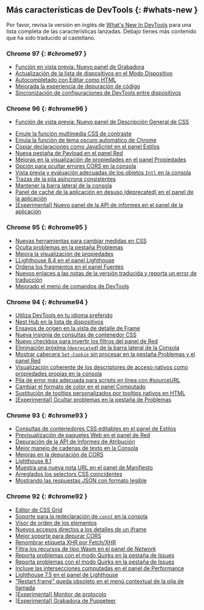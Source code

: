 ## Más características de DevTools {: #whats-new }

Por favor, revisa la versión en inglés de <a href="/tags/new-in-devtools/" translate="no">What's New In DevTools</a> para una lista completa de las características lanzadas. Debajo tienes más contenido que ha sido traducido al castellano.

<!-- ### Chrome 98 {: #chrome98 }
* [Preview feature: Full-page accessibility tree](/es/blog/new-in-devtools-98/#a11y-tree)
* [More precise changes in the Changes tab](/es/blog/new-in-devtools-98/#changes)
* [Set longer timeout for user flow recording](/es/blog/new-in-devtools-98/#recorder-timeout)
* [Ensure your pages are cacheable with the Back/forward cache tab](/es/blog/new-in-devtools-98/#bfcache)
* [New Properties pane filter](/es/blog/new-in-devtools-98/#properties)
* [Emulate the CSS forced-colors media feature](/es/blog/new-in-devtools-98/#forced-colors)
* [Show rulers on hover command](/es/blog/new-in-devtools-98/#show-rulers)
* [Support `row-reverse` and `column-reverse` in the Flexbox editor](/es/blog/new-in-devtools-98/#flexbox-editor)
* [New keyboard shortcuts to replay XHR and expand all search results](/es/blog/new-in-devtools-98/#shortcuts)
* [Lighthouse 9 in the Lighthouse panel](/es/blog/new-in-devtools-98/#lighthouse)
* [Improved Sources panel](/es/blog/new-in-devtools-98/#sources)
* [Miscellaneous highlights](/es/blog/new-in-devtools-98/#misc)
* [[Experimental] Endpoints in the Reporting API pane](/es/blog/new-in-devtools-98/#reporting-api) -->


### Chrome 97 {: #chrome97 }

* [Función en vista previa: Nuevo panel de Grabadora](/es/blog/new-in-devtools-97/#recorder)
* [Actualización de la lista de dispositivos en el Modo Dispositivo](/es/blog/new-in-devtools-97/#device)
* [Autocompletado con Editar como HTML](/es/blog/new-in-devtools-97/#code-completion)
* [Mejorada la experiencia de depuración de código](/es/blog/new-in-devtools-97/#debugging)
* [Sincronización de configuraciones de DevTools entre dispositivos](/es/blog/new-in-devtools-97/#sync)


### Chrome 96 {: #chrome96 }
* [Función de vista previa: Nuevo panel de Descripción General de CSS](/es/blog/new-in-devtools-96/#css-overview)
<!-- * [Restored and improved CSS length edit and copy experince](/es/blog/new-in-devtools-966/#length) -->
* [Emule la función multimedia CSS de contraste](/es/blog/new-in-devtools-96/#prefers-contrast)
* [Emula la función de tema oscuro automático de Chrome](/es/blog/new-in-devtools-96/#auto-dark-mode)
* [Copiar declaraciones como JavaScript en el panel Estilos](/es/blog/new-in-devtools-96/#copy-as-js)
* [Nueva pestaña de Payload en el panel Red](/es/blog/new-in-devtools-96/#payload)
* [Mejoras en la visualización de propiedades en el panel Propiedades](/es/blog/new-in-devtools-96/#properties)
* [Opción para ocultar errores CORS en la consola](/es/blog/new-in-devtools-96/#hide-cors-errors)
* [Vista previa y evaluación adecuadas de los objetos `Intl` en la consola](/es/blog/new-in-devtools-96/#intl)
* [Trazas de la pila asíncrona consistentes](/es/blog/new-in-devtools-96/#async)
* [Mantener la barra lateral de la consola](/es/blog/new-in-devtools-96/#console-sidebar)
* [Panel de caché de la aplicación en desuso (deprecated) en el panel de la aplicación](/es/blog/new-in-devtools-96/#app-cache)
* [[Experimental] Nuevo panel de la API de informes en el panel de la aplicación](/es/blog/new-in-devtools-96/#reporting-api)


### Chrome 95 {: #chrome95 }
* [Nuevas herramientas para cambiar medidas en CSS](/es/blog/new-in-devtools-95/#length)
* [Oculta problemas en la pestaña Problemas](/es/blog/new-in-devtools-95/#hide-issues)
* [Mejora la visualización de propiedades](/es/blog/new-in-devtools-95/#properties)
* [LLighthouse 8.4 en el panel Lighthouse](/es/blog/new-in-devtools-95/#lighthouse)
* [Ordena los fragmentos en el panel Fuentes](/es/blog/new-in-devtools-95/#snippets)
* [Nuevos enlaces a las notas de la versión traducida y reporta un error de traducción](/es/blog/new-in-devtools-95/#localized)
* [Mejorado el menú de comandos de DevTools](/es/blog/new-in-devtools-95/#command-menu)


### Chrome 94 {: #chrome94 }

* [Utiliza DevTools en tu idioma preferido](/es/blog/new-in-devtools-94/#localized)
* [Nest Hub en la lista de dispositivos](/es/blog/new-in-devtools-94/#nest-hub)
* [Ensayos de origen en la vista de detalle de Frame](/es/blog/new-in-devtools-94/#origin-trials)
* [Nueva insignia de consultas de contenedor CSS](/es/blog/new-in-devtools-94/#container-queries)
* [Nuevo checkbox para invertir los filtros del panel de Red](/es/blog/new-in-devtools-94/#nvert-network-filter)
* [Eliminación próxima (`deprecated`) de la barra lateral de la Consola](/es/blog/new-in-devtools-94/#deprecated)
* [Mostrar cabecera `Set-Cookie` sin procesar en la pestaña Problemas y el panel Red](/es/blog/new-in-devtools-94/#raw-cookies)
* [Visualización coherente de los descriptores de acceso nativos como propiedades propias en la consola](/es/blog/new-in-devtools-94/#native-accessors)
* [Pila de error más adecuada para scripts en línea con #sourceURL](/es/blog/new-in-devtools-94/#inline-script)
* [Cambiar el formato de color en el panel Computado](/es/blog/new-in-devtools-94/#color-unit)
* [Sustitución de tooltips personalizados por tooltips nativos en HTML](/es/blog/new-in-devtools-94/#tooltip)
* [[Experimental] Ocultar problemas en la pestaña de Problemas](/es/blog/new-in-devtools-94/#hide-issues)

### Chrome 93 {: #chrome93 }

* [Consultas de contenedores CSS editables en el panel de Estilos](/es/blog/new-in-devtools-93/#container-queries)
* [Previsualización de paquetes Web en el panel de Red](/es/blog/new-in-devtools-93/#web-bundle)
* [Depuración de la API de Informes de Atribución](/es/blog/new-in-devtools-93/#attribution-reporting)
* [Mejor manejo de cadenas de texto en la Consola](/es/blog/new-in-devtools-93/#string)
* [Mejoras en la depuración de CORS](/es/blog/new-in-devtools-93/#cors)
* [Lighthouse 8.1](/es/blog/new-in-devtools-93/#lighthouse)
* [Muestra una nueva nota URL en el panel de Manifiesto](/es/blog/new-in-devtools-93/#new-note-url)
* [Arreglados los selectors CSS coincidentes](/es/blog/new-in-devtools-93/#matching-selectors)
* [Mostrando las respuestas JSON con formato legible](/es/blog/new-in-devtools-93/#pretty-print-json)

### Chrome 92 {: #chrome92 }

* [Editor de CSS Grid](/es/blog/new-in-devtools-92/#grid-editor)
* [Soporte para la redeclaración de `const` en la consola](/es/blog/new-in-devtools-92/#const-redeclaration)
* [Visor de orden de los elementos](/es/blog/new-in-devtools-92/#source-order)
* [Nuevos accesos directos a los detalles de un iframe](/es/blog/new-in-devtools-92/#frame-details)
* [Mejor soporte para depurar CORS](/es/blog/new-in-devtools-92/#cors)
* [Renombrar etiqueta XHR por Fetch/XHR](/es/blog/new-in-devtools-92/#fetch-xhr)
* [Filtra los recursos de tipo Wasm en el panel de *Network*](/es/blog/new-in-devtools-92/#wasm)
* [Reporta problemas con el modo Quirks en la pestaña de Issues](/es/blog/new-in-devtools-92/#sec-ua-ch)
* [Reporta problemas con el modo Quirks en la pestaña de Issues](/es/blog/new-in-devtools-92/#quirks-mode)
* [Incluye las intersecciones computadas en el panel de Performance](/es/blog/new-in-devtools-92/#computed-intersections)
* [Lighthouse 7.5 en el panel de Lighthouse](/es/blog/new-in-devtools-92/#lighthouse)
* ["Restart frame" queda obsoleto en el menú contextual de la pila de llamada](/es/blog/new-in-devtools-92/#restart-frame)
* [[Experimental] Monitor de protocolo](/es/blog/new-in-devtools-92/#protocol-monitor)
* [[Experimental] Grabadora de Puppeteer](/es/blog/new-in-devtools-92/#puppeteer-recorder)
